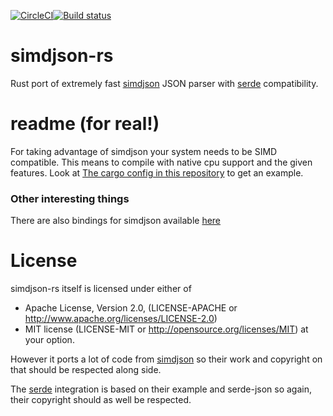 [![CircleCI](https://circleci.com/gh/Licenser/simdjson-rs/tree/master.svg?style=svg)](https://circleci.com/gh/Licenser/simdjson-rs/tree/master)[![Build status](https://ci.appveyor.com/api/projects/status/0kf0v6hj5v2gite9?svg=true)](https://ci.appveyor.com/project/Licenser/simdjson-rs)

# simdjson-rs

Rust port of extremely fast [simdjson](https://github.com/lemire/simdjson) JSON parser with [serde](serde.rs) compatibility.


# readme (for real!)

For taking advantage of simdjson your system needs to be SIMD compatible. This means to compile with native cpu support and the given features. Look at [The cargo config in this repository](.cargo/config) to get an example.



### Other interesting things

There are also bindings for simdjson available [here](https://github.com/SunDoge/simdjson-rust)

# License

simdjson-rs itself is licensed under either of

* Apache License, Version 2.0, (LICENSE-APACHE or http://www.apache.org/licenses/LICENSE-2.0)
* MIT license (LICENSE-MIT or http://opensource.org/licenses/MIT)
at your option.

However it ports a lot of code from [simdjson](https://github.com/lemire/simdjson) so their work and copyright on that should be respected along side.

The [serde](serde.rs) integration is based on their example and serde-json so again, their copyright should as well be respected.
